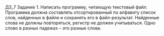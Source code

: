 ДЗ_7
Задание 1. Написать программу, читающую текстовый файл. 
Программа должна составлять отсортированный по алфавиту список слов, найденных в файле и сохранять его в файл-результат. 
Найденные слова не должны повторяться, регистр не должен учитываться. 
Одно слово в разных падежах – это разные слова.
